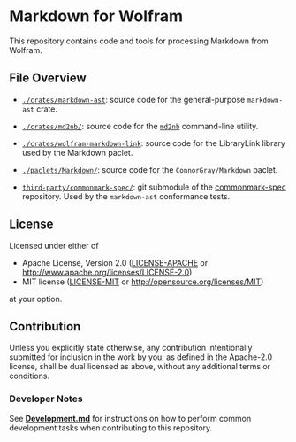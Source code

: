 # Markdown for Wolfram

This repository contains code and tools for processing Markdown from Wolfram.

## File Overview

* [`./crates/markdown-ast`](./crates/markdown-ast/): source code for the
  general-purpose `markdown-ast` crate.

* [`./crates/md2nb/`](./crates/md2nb): source code for the
  [`md2nb`](https://crates.io/crates/md2nb) command-line utility.

* [`./crates/wolfram-markdown-link`](./crates/wolfram-markdown-link/): source
  code for the LibraryLink library used by the Markdown paclet.

* [`./paclets/Markdown/`](./Markdown/): source code for the
  `ConnorGray/Markdown` paclet.

* [`third-party/commonmark-spec/`](./third-party/): git submodule of the
  [commonmark-spec](https://github.com/commonmark/commonmark-spec/) repository.
  Used by the `markdown-ast` conformance tests.

## License

Licensed under either of

  * Apache License, Version 2.0
    ([LICENSE-APACHE](./LICENSE-APACHE) or http://www.apache.org/licenses/LICENSE-2.0)
  * MIT license
    ([LICENSE-MIT](./LICENSE-MIT) or http://opensource.org/licenses/MIT)

at your option.

## Contribution

Unless you explicitly state otherwise, any contribution intentionally submitted
for inclusion in the work by you, as defined in the Apache-2.0 license, shall be
dual licensed as above, without any additional terms or conditions.

### Developer Notes

See [**Development.md**](./docs/Development.md) for instructions on how to
perform common development tasks when contributing to this repository.
